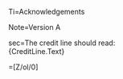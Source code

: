 Ti=Acknowledgements

Note=Version A

sec=The credit line should read:<br>{CreditLine.Text}

=[Z/ol/0]
